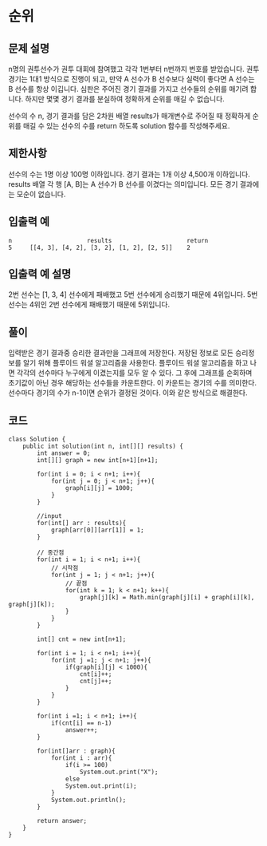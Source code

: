 # 순위
## 문제 설명
n명의 권투선수가 권투 대회에 참여했고 각각 1번부터 n번까지 번호를 받았습니다. 권투 경기는 1대1 방식으로 진행이 되고, 만약 A 선수가 B 선수보다 실력이 좋다면 A 선수는 B 선수를 항상 이깁니다. 심판은 주어진 경기 결과를 가지고 선수들의 순위를 매기려 합니다. 하지만 몇몇 경기 결과를 분실하여 정확하게 순위를 매길 수 없습니다.

선수의 수 n, 경기 결과를 담은 2차원 배열 results가 매개변수로 주어질 때 정확하게 순위를 매길 수 있는 선수의 수를 return 하도록 solution 함수를 작성해주세요.

## 제한사항
선수의 수는 1명 이상 100명 이하입니다.
경기 결과는 1개 이상 4,500개 이하입니다.
results 배열 각 행 [A, B]는 A 선수가 B 선수를 이겼다는 의미입니다.
모든 경기 결과에는 모순이 없습니다.
## 입출력 예
```
n	                  results	                  return
5	  [[4, 3], [4, 2], [3, 2], [1, 2], [2, 5]]	  2
```
## 입출력 예 설명
2번 선수는 [1, 3, 4] 선수에게 패배했고 5번 선수에게 승리했기 때문에 4위입니다.
5번 선수는 4위인 2번 선수에게 패배했기 때문에 5위입니다.

## 풀이
입력받은 경기 결과중 승리한 결과만을 그래프에 저장한다.
저장된 정보로 모든 승리정보를 알기 위해 플루이드 워셜 알고리즘을 사용한다.
플루이드 워셜 알고리즘을 하고 나면 각각의 선수마다 누구에게 이겼는지를 모두 알 수 있다.
그 후에 그래프를 순회하며 초기값이 아닌 경우 해당하는 선수들을 카운트한다.
이 카운트는 경기의 수를 의미한다.
선수마다 경기의 수가 n-1이면 순위가 결정된 것이다.
이와 같은 방식으로 해결한다.

## 코드
```
class Solution {
    public int solution(int n, int[][] results) {
        int answer = 0;
        int[][] graph = new int[n+1][n+1];
        
        for(int i = 0; i < n+1; i++){
            for(int j = 0; j < n+1; j++){
                graph[i][j] = 1000;
            }
        }
        
        //input
        for(int[] arr : results){
            graph[arr[0]][arr[1]] = 1;
        }
        
        // 중간점
        for(int i = 1; i < n+1; i++){
            // 시작점
            for(int j = 1; j < n+1; j++){
                // 끝점
                for(int k = 1; k < n+1; k++){
                    graph[j][k] = Math.min(graph[j][i] + graph[i][k], graph[j][k]);
                }
            }
        }
        
        int[] cnt = new int[n+1];
        
        for(int i = 1; i < n+1; i++){
            for(int j =1; j < n+1; j++){
                if(graph[i][j] < 1000){
                    cnt[i]++;
                    cnt[j]++;
                }
            }
        }
        
        for(int i =1; i < n+1; i++){
            if(cnt[i] == n-1)
                answer++;
        }
        
        for(int[]arr : graph){
            for(int i : arr){
                if(i >= 100)
                    System.out.print("X");
                else
                System.out.print(i);
            }
            System.out.println();
        }
        
        return answer;
    }
}
```
